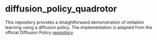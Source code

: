 # diffusion_policy_quadrotor
This repository provides a straightforward demonstration of imitation learning using a diffusion policy. The implementation is adapted from the official Diffusion Policy [repository](https://github.com/real-stanford/diffusion_policy).